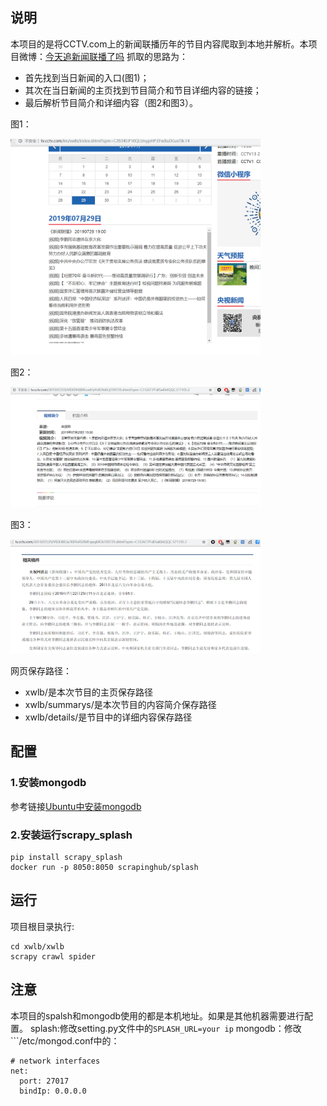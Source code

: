 ## 说明
本项目的是将CCTV.com上的新闻联播历年的节目内容爬取到本地并解析。本项目微博：[今天追新闻联播了吗](https://weibo.com/6390144374/profile)
抓取的思路为：
- 首先找到当日新闻的入口(图1)；
- 其次在当日新闻的主页找到节目简介和节目详细内容的链接；
- 最后解析节目简介和详细内容（图2和图3）。

图1：

<img src='1.png' width='400'>

图2：

<img src='2.png' width='400'>

图3：

<img src='3.png' width='400'>

网页保存路径：
- xwlb/是本次节目的主页保存路径
- xwlb/summarys/是本次节目的内容简介保存路径
- xwlb/details/是节目中的详细内容保存路径



## 配置

### 1.安装mongodb

参考链接[Ubuntu中安装mongodb](https://docs.mongodb.com/manual/tutorial/install-mongodb-on-ubuntu/)

### 2.安装运行scrapy_splash

```
pip install scrapy_splash
docker run -p 8050:8050 scrapinghub/splash
```

## 运行

项目根目录执行:
```
cd xwlb/xwlb
scrapy crawl spider
```

## 注意
本项目的spalsh和mongodb使用的都是本机地址。如果是其他机器需要进行配置。
splash:修改setting.py文件中的```SPLASH_URL=your ip```
mongodb：修改```/etc/mongod.conf中的：
```
# network interfaces
net:
  port: 27017
  bindIp: 0.0.0.0

```


